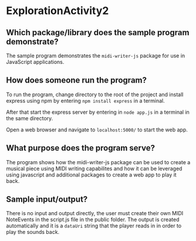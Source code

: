 # ExplorationActivity2

## Which package/library does the sample program demonstrate?

The sample program demonstrates the `midi-writer-js` package for use in JavaScript applications.

## How does someone run the program?

To run the program, change directory to the root of the project and install express using npm by entering ```npm install express``` in a terminal.

After that start the express server by entering in ```node app.js``` in a terminal in the same directory.

Open a web browser and navigate to `localhost:5000/` to start the web app. 

## What purpose does the program serve?

The program shows how the midi-writer-js package can be used to create a musical piece using MIDI writing capabilites and how it can be leveraged using javascript and additional packages to create a web app to play it back.

## Sample input/output?

There is no input and output directly, the user must create their own MIDI NoteEvents in the script.js file in the public folder. The output is created automatically and it is a `dataUri` string that the player reads in in order to play the sounds back.

